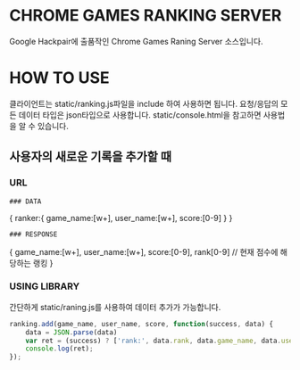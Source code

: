 # CHROME GAMES RANKING SERVER
Google Hackpair에 출품작인 Chrome Games Raning Server 소스입니다. 

# HOW TO USE
클라이언트는 static/ranking.js파일을 include 하여 사용하면 됩니다. 요청/응답의 모든 데이터 타입은 json타입으로 사용합니다. static/console.html을 참고하면 사용법을 알 수 있습니다.

##
## 사용자의 새로운 기록을 추가할 때
### URL 
```POST http://cg-ranking.appspot.com/user/'''
### DATA
```
{
	ranker:{
		game_name:[w+], 
		user_name:[w+], 
		score:[0-9]
	}
}
```
### RESPONSE
```
{
	game_name:[w+], 
	user_name:[w+], 
	score:[0-9], 
	rank[0-9] // 현재 점수에 해당하는 랭킹
}

### USING LIBRARY
간단하게 static/raning.js를 사용하여 데이터 추가가 가능합니다.
``` javascript
ranking.add(game_name, user_name, score, function(success, data) {
	data = JSON.parse(data)
	var ret = (success) ? ['rank:', data.rank, data.game_name, data.user_name, data.score].join(' ') : 'ERROR';
	console.log(ret);
});
```

